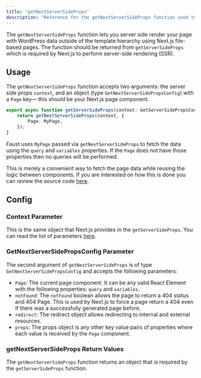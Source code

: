 ```yaml
---
title: "getNextServerSideProps"
description: "Reference for the getNextServerSideProps function used to enable server-side rendering with WordPress data outside the template hierarchy."
---
```


The `getNextServerSideProps` function lets you server side render your page with WordPress data outside of the template hierarchy using Next.js file-based pages. The function should be returned from `getServerSideProps` which is required by Next.js to perform server-side rendering (SSR).

## Usage

The `getNextServerSideProps` function accepts two arguments: the server side props `context`, and an object (type `GetNextServerSidePropsConfig`) with a `Page` key— this should be your Next.js page component.

```ts
export async function getServerSideProps(context: GetServerSidePropsContext) {
	return getNextServerSideProps(context, {
		Page: MyPage,
	});
}
```

Faust uses `MyPage` passed via `getNextServerSideProps` to fetch the data using the `query` and `variables` properties. If the `Page` does not have those properties then no queries will be performed.

This is merely a convenient way to fetch the page data while reusing the logic between components. If you are interested on how this is done you can review the source code [here](https://github.com/wpengine/faustjs/blob/canary/packages/faustwp-core/src/getProps.ts#L98).

## Config

### Context Parameter

This is the same object that Next.js provides in the `getServerSideProps`. You can read the list of parameters [here](https://nextjs.org/docs/api-reference/data-fetching/get-server-side-props#context-parameter).

### GetNextServerSidePropsConfig Parameter

The second argument of `getNextServerSideProps` is of type `GetNextServerSidePropsConfig` and accepts the following parameters:

- `Page`: The current page component. It can be any valid React Element with the following properties: `query` and `variables`.
- `notFound`: The `notFound` boolean allows the page to return a 404 status and 404 Page. This is used by Next.js to force a page return a 404 even if there was a successfully generated page before.
- `redirect`: The redirect object allows redirecting to internal and external resources.
- `props`: The props object is any other key value pairs of properties where each value is received by the `Page` component.

### getNextServerSideProps Return Values

The `getNextServerSideProps` function returns an object that is required by the `getServerSideProps` function.
